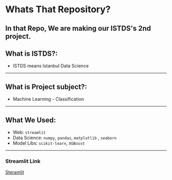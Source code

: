 # **Whats That Repository?**
In that Repo, We are making our ISTDS's 2nd project.
---
## **What is ISTDS?:**
- ISTDS means Istanbul Data Science
---
## **What is Project subject?:**
- Machine Learning - Classification
---
## **What We Used:**
- Web: `streamlit`
- Data Science: `numpy`, `pandas`, `matplotlib` , `seaborn`
- Model Libs: `scikit-learn`, `XGBosst`
---
### Streamlit Link 
[Steramlit](https://obezitetahmin.streamlit.app/)
